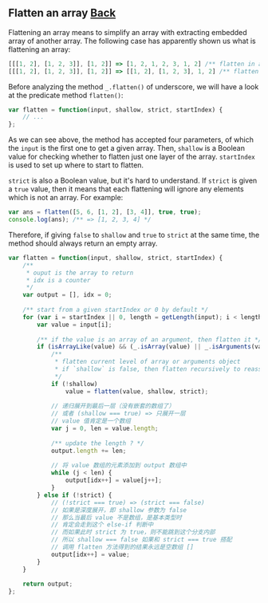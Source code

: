 ## Flatten an array [Back](./../underscore.md)

Flattening an array means to simplify an array with extracting embedded array of another array. The following case has apparently shown us what is flattening an array:

```js
[[[1, 2], [1, 2, 3]], [1, 2]] => [1, 2, 1, 2, 3, 1, 2] /** flatten in a deep way */
[[[1, 2], [1, 2, 3]], [1, 2]] => [[1, 2], [1, 2, 3], 1, 2] /** flatten only one layer */
```

Before analyzing the method `_.flatten()` of underscore, we will have a look at the predicate method `flatten()`:

```js
var flatten = function(input, shallow, strict, startIndex) {
    // ...
};
```

As we can see above, the method has accepted four parameters, of which the `input` is the first one to get a given array. Then, `shallow` is a Boolean value for checking whether to flatten just one layer of the array. `startIndex` is used to set up where to start to flatten.

`strict` is also a Boolean value, but it's hard to understand. If `strict` is given a `true` value, then it means that each flattening will ignore any elements which is not an array. For example:

```js
var ans = flatten([5, 6, [1, 2], [3, 4]], true, true);
console.log(ans); /** => [1, 2, 3, 4] */
```

Therefore, if giving `false` to `shallow` and `true` to `strict` at the same time, the method should always return an empty array.

```js
var flatten = function(input, shallow, strict, startIndex) {
    /**
     * ouput is the array to return
     * idx is a counter
     */
    var output = [], idx = 0;
    
    /** start from a given startIndex or 0 by default */
    for (var i = startIndex || 0, length = getLength(input); i < length; i++) {
        var value = input[i];
        
        /** if the value is an array of an argument, then flatten it */
        if (isArrayLike(value) && (_.isArray(value) || _.isArguments(value))) {
            /**
             * flatten current level of array or arguments object
             * if `shallow` is false, then flatten recursively to reassign the value
             */
            if (!shallow) 
                value = flatten(value, shallow, strict);
            
            // 递归展开到最后一层（没有嵌套的数组了）
            // 或者 (shallow === true) => 只展开一层
            // value 值肯定是一个数组
            var j = 0, len = value.length;
            
            /** update the length ? */
            output.length += len;
            
            // 将 value 数组的元素添加到 output 数组中
            while (j < len) {
                output[idx++] = value[j++];
            }
        } else if (!strict) { 
            // (!strict === true) => (strict === false)
            // 如果是深度展开，即 shallow 参数为 false
            // 那么当最后 value 不是数组，是基本类型时
            // 肯定会走到这个 else-if 判断中
            // 而如果此时 strict 为 true，则不能跳到这个分支内部
            // 所以 shallow === false 如果和 strict === true 搭配
            // 调用 flatten 方法得到的结果永远是空数组 []
            output[idx++] = value;
        }
    }
    
    return output;
};
```


